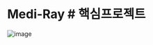# Medi-Ray # 핵심프로젝트

![image](https://github.com/user-attachments/assets/a1229fd2-0fa0-430a-a6d8-acafea361835)
